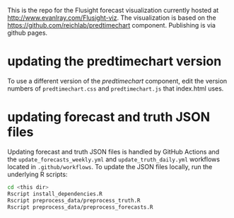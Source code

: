 This is the repo for the Flusight forecast visualization currently hosted at http://www.evanlray.com/Flusight-viz. The visualization is based on the https://github.com/reichlab/predtimechart component. Publishing is via github pages.

# updating the predtimechart version

To use a different version of the _predtimechart_ component, edit the version numbers of `predtimechart.css` and `predtimechart.js` that index.html uses. 

# updating forecast and truth JSON files

Updating forecast and truth JSON files is handled by GitHub Actions and the `update_forecasts_weekly.yml` and `update_truth_daily.yml` workflows located in `.github/workflows`. To update the JSON files locally, run the underlying R scripts:

```bash
cd <this dir>
Rscript install_dependencies.R
Rscript preprocess_data/preprocess_truth.R
Rscript preprocess_data/preprocess_forecasts.R
```
